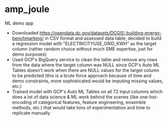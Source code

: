 # amp_joule
ML demo app

- Downloaded https://opendata.dc.gov/datasets/DCGIS::building-energy-benchmarking/ in CSV format and assessed data table, decided to build a regression model with "ELECTRICITYUSE_GRID_KWH" as the target column (rather random choice without much SME expertise, just for demo purposes)
- Used GCP's BigQuery service to clean the table and remove any rows from the data where the target column was NULL since GCP's Auto ML Tables doesn't work when there are NULL values for the target column to be predicted (this is a brute force approach because of time and demo constraints, more sophisticated would be imputing missing values, etc.)
- Trained model with GCP's Auto ML Tables on all 72 input columns which does a lot of data science & ML work behind the scenes (like one-hot-encoding of categorical features, feature engineering, ensemble methods, etc.) that would take tons of experimentation and time to replicate manually
